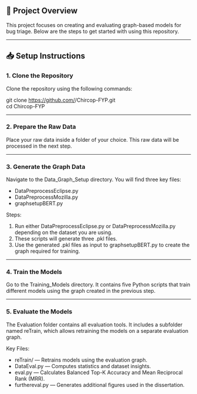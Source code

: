 ## 📘 Project Overview

This project focuses on creating and evaluating graph-based models for bug triage. Below are the steps to get started with using this repository.

---

## 📥 Setup Instructions

### 1. Clone the Repository

Clone the repository using the following commands:

git clone https://github.com/<your-username>/Chircop-FYP.git  
cd Chircop-FYP

---

### 2. Prepare the Raw Data

Place your raw data inside a folder of your choice. This raw data will be processed in the next step.

---

### 3. Generate the Graph Data

Navigate to the Data_Graph_Setup directory. You will find three key files:

- DataPreprocessEclipse.py  
- DataPreprocessMozilla.py  
- graphsetupBERT.py  

Steps:  
1. Run either DataPreprocessEclipse.py or DataPreprocessMozilla.py depending on the dataset you are using.  
2. These scripts will generate three .pkl files.  
3. Use the generated .pkl files as input to graphsetupBERT.py to create the graph required for training.

---

### 4. Train the Models

Go to the Training_Models directory. It contains five Python scripts that train different models using the graph created in the previous step.

---

### 5. Evaluate the Models

The Evaluation folder contains all evaluation tools. It includes a subfolder named reTrain, which allows retraining the models on a separate evaluation graph.

Key Files:  
- reTrain/ — Retrains models using the evaluation graph.  
- DataEval.py — Computes statistics and dataset insights.  
- eval.py — Calculates Balanced Top-K Accuracy and Mean Reciprocal Rank (MRR).  
- furthereval.py — Generates additional figures used in the dissertation.
